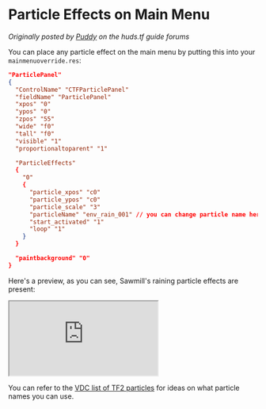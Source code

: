# Particle Effects on Main Menu

_Originally posted by [Puddy](https://steamcommunity.com/profiles/76561198177327375) on the huds.tf guide forums_

You can place any particle effect on the main menu by putting this into your `mainmenuoverride.res`:

```json
"ParticlePanel"
{
  "ControlName" "CTFParticlePanel"
  "fieldName" "ParticlePanel"
  "xpos" "0"
  "ypos" "0"
  "zpos" "55"
  "wide" "f0"
  "tall" "f0"
  "visible" "1"
  "proportionaltoparent" "1"

  "ParticleEffects"
  {
    "0"
    {
      "particle_xpos" "c0"
      "particle_ypos" "c0"
      "particle_scale" "3"
      "particleName" "env_rain_001" // you can change particle name here
      "start_activated" "1"
      "loop" "1"
    }
  }

  "paintbackground" "0"
}
```

Here's a preview, as you can see, Sawmill's raining particle effects are present:

<iframe src="https://www.youtube.com/embed/mcF29ZhwWWg" allowfullscreen></iframe>

You can refer to the [VDC list of TF2 particles](https://developer.valvesoftware.com/wiki/List_of_TF2_Particles) for ideas on what particle names you can use.
